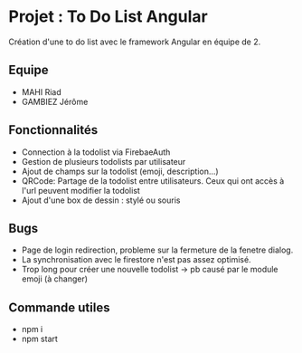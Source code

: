 # Projet : To Do List Angular
Création d'une to do list avec le framework Angular en équipe de 2. 

## Equipe
- MAHI Riad
- GAMBIEZ Jérôme

## Fonctionnalités
- Connection à la todolist via FirebaeAuth
- Gestion de plusieurs todolists par utilisateur
- Ajout de champs sur la todolist (emoji, description...)
- QRCode: Partage de la todolist entre utilisateurs. Ceux qui ont accès à l'url peuvent modifier la todolist
- Ajout d'une box de dessin : stylé ou souris 

## Bugs
- Page de login redirection, probleme sur la fermeture de la fenetre dialog.
- La synchronisation avec le firestore n'est pas assez optimisé.
- Trop long pour créer une nouvelle todolist -> pb causé par le module emoji (à changer)

## Commande utiles 
- npm i
- npm start

